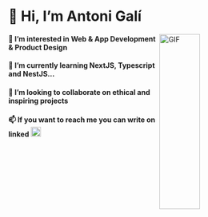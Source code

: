 <h1> 👋 Hi, I’m Antoni Galí </h1>
<img align=right top='100' height='30%' width='40%' alt="GIF" src='https://media2.giphy.com/media/qgQUggAC3Pfv687qPC/giphy.gif?cid=ecf05e47h3asshrkbwtnb4vjwnko03r7zie1rgnhi6ups9zn&rid=giphy.gif&ct=g'></img>
<h4 style='align:left'> 👀 I’m interested in Web & App Development & Product Design </h4>

<h4>🌱 I’m currently learning NextJS, Typescript and NestJS...</h4>
<h4>💞️ I’m looking to collaborate on ethical and inspiring projects</h4>
<h4>📫 If you want to reach me you can write on linked
<a href='https://linkedin.com/in/antoni-g-g' >
  <img width='20px' height='20px' src='https://cdn-icons-png.flaticon.com/512/174/174857.png' alt='linkedin-logo-png'/>
 </a>
 </h4>
